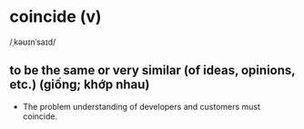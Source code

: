 # coincide (v)

/ˌkəʊɪnˈsaɪd/

## to be the same or very similar (of ideas, opinions, etc.) (giống; khớp nhau)

- The problem understanding of developers and customers must coincide.